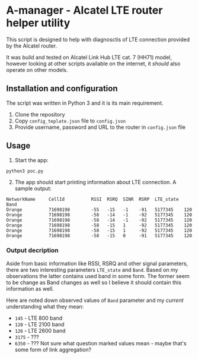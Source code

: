 # A-manager - Alcatel LTE router helper utility
This script is designed to help with diagnosctis of LTE connection provided by the Alcatel router.

It was build and tested on Alcatel Link Hub LTE cat. 7 (HH71) model, however looking at other scripts available on the internet, it _should_ also operate on other models.

## Installation and configuration
The script was written in Python 3 and it is its main requirement.

1. Clone the repository
2. Copy `config_teplate.json` file to `config.json`
3. Provide username, password and URL to the router in `config.json` file

## Usage
1. Start the app:
```
python3 poc.py
```
2. The app should start printing information about LTE connection. A sample output:
```
NetworkName     CellId          RSSI  RSRQ  SINR  RSRP  LTE_state  Band
Orange          71698198        -55   -15   -1    -91   5177345    120
Orange          71698198        -58   -14   -1    -92   5177345    120
Orange          71698198        -58   -14   -1    -92   5177345    120
Orange          71698198        -58   -15   1     -92   5177345    120
Orange          71698198        -58   -15   1     -92   5177345    120
Orange          71698198        -58   -15   0     -91   5177345    120
```

### Output decription
Aside from basic information like RSSI, RSRQ and other signal parameters, there are two interesting parameters `LTE_state` and `Band`. Based on my observations the latter contains used band in some form. The former seem to be change as Band changes as well so I believe it should contain this information as well.

Here are noted down observed values of `Band` parameter and my _current_ understanding what they mean:
- `145` - LTE 800 band
- `120` - LTE 2100 band
- `126` - LTE 2600 band
- `3175` - ???
- `6350` - ???
Not sure what question marked values mean - maybe that's some form of link aggregation?
